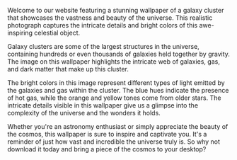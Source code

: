 <!--
Write me content for website with wallpaper "A realistic photograph of a galaxy cluster, with bright colors and intricate details that showcase the vastness of the universe."
-->

<!--font:Montserrat-->

Welcome to our website featuring a stunning wallpaper of a galaxy cluster that showcases the vastness and beauty of the universe. This realistic photograph captures the intricate details and bright colors of this awe-inspiring celestial object.

Galaxy clusters are some of the largest structures in the universe, containing hundreds or even thousands of galaxies held together by gravity. The image on this wallpaper highlights the intricate web of galaxies, gas, and dark matter that make up this cluster.

The bright colors in this image represent different types of light emitted by the galaxies and gas within the cluster. The blue hues indicate the presence of hot gas, while the orange and yellow tones come from older stars. The intricate details visible in this wallpaper give us a glimpse into the complexity of the universe and the wonders it holds.

Whether you're an astronomy enthusiast or simply appreciate the beauty of the cosmos, this wallpaper is sure to inspire and captivate you. It's a reminder of just how vast and incredible the universe truly is. So why not download it today and bring a piece of the cosmos to your desktop?
